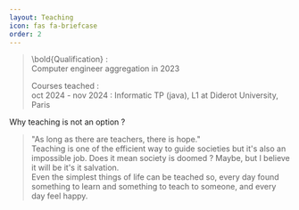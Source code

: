 ```yaml
---
layout: Teaching
icon: fas fa-briefcase
order: 2
---
```


> \bold{Qualification} : \
> Computer engineer aggregation in 2023
>
> Courses teached :\
> oct 2024 - nov 2024 : Informatic TP (java), L1 at Diderot University, Paris


























Why teaching is not an option ?

> "As long as there are teachers, there is hope."\
> Teaching is one of the efficient way to guide societies but it's also an impossible job. Does it mean society is doomed ? Maybe, but I believe it will be it's it salvation.\
> Even the simplest things of life can be teached so, every day found something to learn and something to teach to someone, and every day feel happy.
